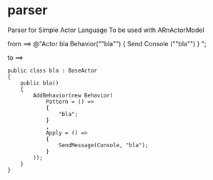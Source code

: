 # parser
Parser for Simple Actor Language
To be used with ARnActorModel

from ==>
                @"Actor bla
                    Behavior(""bla"")
                    {
                        Send Console (""bla"")
                    }
                 ";
                 
                 
to ==>

    public class bla : BaseActor
    {
        public bla()
        {
            AddBehavior(new Behavior(
                Pattern = () =>
                {
                    "bla";
                }
                ,
                Apply = () =>
                {
                    SendMessage(Console, "bla");
                }
            ));
        }
    }
